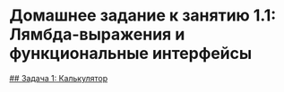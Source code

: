 # Домашнее задание к занятию 1.1: Лямбда-выражения и функциональные интерфейсы
[## Задача 1: Калькулятор](https://github.com/netology-code/jd-homeworks/blob/master/lambda/task1/README.md)